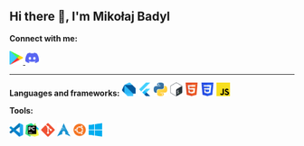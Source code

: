 ## Hi there 👋, I'm Mikołaj Badyl
 **Connect with me:**
 <p align="left">
  <a href="https://play.google.com/store/apps/dev?id=7820499561754221571">
    <img alt="Google Play" title="GooglePlay" height="24" width="24" src="assets/googleplay.svg">
  </a>
   <a href="https://discordapp.com/users/412617753854345217">
    <img alt="Discord" title="Discord" height="24" width="24" src="assets/discord.svg">
  </a>
</p>

<hr>

**Languages and frameworks:**
<img alt="Dart" title="Dart" height="24" width="24" src="assets/dart.svg">
<img alt="Flutter" title="Flutter" height="24" width="24" src="assets/flutter.svg">
<img alt="Python" title="Python" height="24" width="24" src="assets/python.svg">
<img alt="Bash" title="Bash" height="24" width="24" src="assets/bash.svg">
<img alt="HTML5" title="Html" height="24" width="24" src="assets/html.svg">
<img alt="CSS" title="Css" height="24" width="24" src="assets/css.svg">
<img alt="JavaScript" title="JavaScript" height="24" width="24" src="assets/js.svg">

**Tools:**
 <p align="left">
    <img alt="Visual Studio Code" title="vscode" height="24" width="24" src="assets/vscode.svg">
    <img alt="Pycharm" title="Pycharm" height="24" width="24" src="assets/pycharm.svg">
    <img alt="Git" title="Git" height="24" width="24" src="assets/git.svg">
    <img alt="Arch Linux" title="Arch" height="24" width="24" src="assets/archlinux.svg">
    <img alt="Ubuntu" title="Ubuntu" height="24" width="24" src="assets/ubuntu.svg">
    <img alt="Windows" title="Windows" height="24" width="24" src="assets/windows.svg">
</p>


